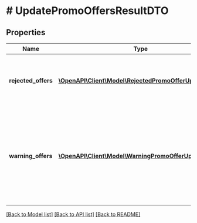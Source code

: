 # # UpdatePromoOffersResultDTO

## Properties

Name | Type | Description | Notes
------------ | ------------- | ------------- | -------------
**rejected_offers** | [**\OpenAPI\Client\Model\RejectedPromoOfferUpdateDTO[]**](RejectedPromoOfferUpdateDTO.md) | Изменения, которые были отклонены.  Возвращается, только если есть отклоненные изменения. | [optional]
**warning_offers** | [**\OpenAPI\Client\Model\WarningPromoOfferUpdateDTO[]**](WarningPromoOfferUpdateDTO.md) | Изменения, по которым есть предупреждения. Они информируют о возможных проблемах. Информация о товарах обновится.  Возвращается, только если есть предупреждения. | [optional]

[[Back to Model list]](../../README.md#models) [[Back to API list]](../../README.md#endpoints) [[Back to README]](../../README.md)
